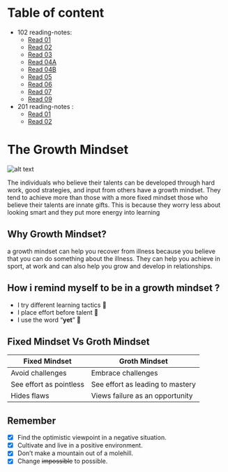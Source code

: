 # Table of content
* 102 reading-notes:
  - [Read 01](https://omx302.github.io/reading-notes/Code102/Read01)
  - [Read 02](https://omx302.github.io/reading-notes/Code102/Read02)
  - [Read 03](https://omx302.github.io/reading-notes/Code102/Read03)
  - [Read 04A](https://omx302.github.io/reading-notes/Code102/Read04a)
  - [Read 04B](https://omx302.github.io/reading-notes/Code102/Read04b)
  - [Read 05](https://omx302.github.io/reading-notes/Code102/Read05)
  - [Read 06](https://omx302.github.io/reading-notes/Code102/Read06)
  - [Read 07](https://omx302.github.io/reading-notes/Code102/Read07)
  - [Read 09](https://omx302.github.io/reading-notes/Code102/Read09)
* 201 reading-notes :
  - [Read 01](https://omx302.github.io/reading-notes/Code201/class-01)
  - [Read 02](https://omx302.github.io/reading-notes/Code201/class-02)

# The Growth Mindset
![alt text](https://i.ibb.co/j3GbJW0/9f524-brain-2062057-960-720-removebg-preview.png)

The individuals who believe their talents can be developed through hard work, good strategies, and input from others have a growth mindset. They tend to achieve more than those with a more fixed mindset those who believe their talents are innate gifts. This is because they worry less about looking smart and they put more energy into learning

## Why Growth Mindset?
 a growth mindset can help you recover from illness because you believe that you can do something about the illness. They can help you achieve in sport, at work and can also help you grow and develop in relationships.
 
## How i remind myself to be in a growth mindset ?
- I try different learning tactics :book:
- I place effort before talent 	:muscle:
- I use the word “**yet**” :checkered_flag:

## Fixed Mindset Vs Groth Mindset 

| Fixed Mindset | Groth Mindset |
| ----------- | ----------- |
| Avoid challenges  | Embrace challenges |
| See effort as pointless | See effort as leading to mastery |
| Hides flaws | Views failure as an opportunity |


## Remember
- [x] Find the optimistic viewpoint in a negative situation.
- [x] Cultivate and live in a positive environment.
- [x] Don’t make a mountain out of a molehill.
- [x] Change ~~impossible~~ to possible.
